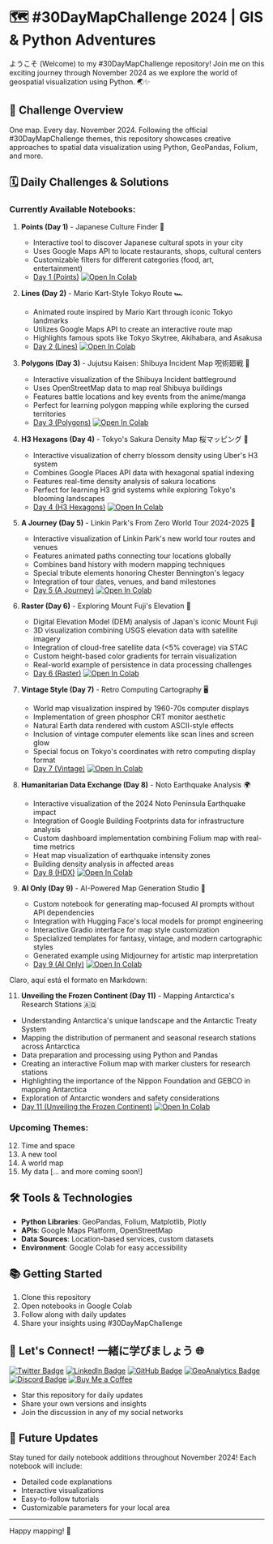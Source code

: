 # 🗺️ #30DayMapChallenge 2024 | GIS & Python Adventures

ようこそ (Welcome) to my #30DayMapChallenge repository! Join me on this exciting journey through November 2024 as we explore the world of geospatial visualization using Python. 🌏✨

## 🎯 Challenge Overview

One map. Every day. November 2024. Following the official #30DayMapChallenge themes, this repository showcases creative approaches to spatial data visualization using Python, GeoPandas, Folium, and more.

## 🗓️ Daily Challenges & Solutions

### Currently Available Notebooks:
1. **Points (Day 1)** - Japanese Culture Finder 🍜
   - Interactive tool to discover Japanese cultural spots in your city
   - Uses Google Maps API to locate restaurants, shops, cultural centers
   - Customizable filters for different categories (food, art, entertainment)
   - [Day 1 (Points)](https://colab.research.google.com/github/oechenique/30DayMapChallenge/blob/main/Notebooks/day1_points.ipynb) 
   [![Open In Colab](https://colab.research.google.com/assets/colab-badge.svg)](https://colab.research.google.com/github/oechenique/30DayMapChallenge/blob/main/Notebooks/day1_points.ipynb)

2. **Lines (Day 2)** - Mario Kart-Style Tokyo Route 🏎️
   - Animated route inspired by Mario Kart through iconic Tokyo landmarks
   - Utilizes Google Maps API to create an interactive route map
   - Highlights famous spots like Tokyo Skytree, Akihabara, and Asakusa
   - [Day 2 (Lines)](https://colab.research.google.com/github/oechenique/30DayMapChallenge/blob/main/Notebooks/day2_lines.ipynb) 
   [![Open In Colab](https://colab.research.google.com/assets/colab-badge.svg)](https://colab.research.google.com/github/oechenique/30DayMapChallenge/blob/main/Notebooks/day2_lines.ipynb)

3. **Polygons (Day 3)** - Jujutsu Kaisen: Shibuya Incident Map 呪術廻戦 🏢
   - Interactive visualization of the Shibuya Incident battleground
   - Uses OpenStreetMap data to map real Shibuya buildings
   - Features battle locations and key events from the anime/manga
   - Perfect for learning polygon mapping while exploring the cursed territories
   - [Day 3 (Polygons)](https://colab.research.google.com/github/oechenique/30DayMapChallenge/blob/main/Notebooks/day3_polygons.ipynb)
   [![Open In Colab](https://colab.research.google.com/assets/colab-badge.svg)](https://colab.research.google.com/github/oechenique/30DayMapChallenge/blob/main/Notebooks/day3_polygons.ipynb)

4. **H3 Hexagons (Day 4)** - Tokyo's Sakura Density Map 桜マッピング 🌸
   - Interactive visualization of cherry blossom density using Uber's H3 system
   - Combines Google Places API data with hexagonal spatial indexing
   - Features real-time density analysis of sakura locations
   - Perfect for learning H3 grid systems while exploring Tokyo's blooming landscapes 
   - [Day 4 (H3 Hexagons)](https://github.com/oechenique/30DayMapChallenge/blob/main/Notebooks/day4_hexagons.ipynb)
   [![Open In Colab](https://colab.research.google.com/assets/colab-badge.svg)](https://colab.research.google.com/github/oechenique/30DayMapChallenge/blob/main/Notebooks/day4_hexagons.ipynb)

5. **A Journey (Day 5)** - Linkin Park's From Zero World Tour 2024-2025 🎸
   - Interactive visualization of Linkin Park's new world tour routes and venues
   - Features animated paths connecting tour locations globally
   - Combines band history with modern mapping techniques
   - Special tribute elements honoring Chester Bennington's legacy
   - Integration of tour dates, venues, and band milestones
   - [Day 5 (A Journey)](https://github.com/oechenique/30DayMapChallenge/blob/main/Notebooks/day5_ajourney.ipynb)
   [![Open In Colab](https://colab.research.google.com/assets/colab-badge.svg)](https://colab.research.google.com/github/oechenique/30DayMapChallenge/blob/main/Notebooks/day5_ajourney.ipynb)

6. **Raster (Day 6)** - Exploring Mount Fuji's Elevation 🗻
   - Digital Elevation Model (DEM) analysis of Japan's iconic Mount Fuji
   - 3D visualization combining USGS elevation data with satellite imagery
   - Integration of cloud-free satellite data (<5% coverage) via STAC
   - Custom height-based color gradients for terrain visualization
   - Real-world example of persistence in data processing challenges
   - [Day 6 (Raster)](https://github.com/oechenique/30DayMapChallenge/blob/main/Notebooks/day6_raster.ipynb)
   [![Open In Colab](https://colab.research.google.com/assets/colab-badge.svg)](https://colab.research.google.com/github/oechenique/30DayMapChallenge/blob/main/Notebooks/day6_raster.ipynb)

7. **Vintage Style (Day 7)** - Retro Computing Cartography 🖥️
   - World map visualization inspired by 1960-70s computer displays
   - Implementation of green phosphor CRT monitor aesthetic
   - Natural Earth data rendered with custom ASCII-style effects
   - Inclusion of vintage computer elements like scan lines and screen glow
   - Special focus on Tokyo's coordinates with retro computing display format
   - [Day 7 (Vintage)](https://github.com/oechenique/30DayMapChallenge/blob/main/Notebooks/day7_vintage.ipynb)
   [![Open In Colab](https://colab.research.google.com/assets/colab-badge.svg)](https://colab.research.google.com/github/oechenique/30DayMapChallenge/blob/main/Notebooks/day7_vintage.ipynb)

8. **Humanitarian Data Exchange (Day 8)** - Noto Earthquake Analysis 🌍
   - Interactive visualization of the 2024 Noto Peninsula Earthquake impact
   - Integration of Google Building Footprints data for infrastructure analysis
   - Custom dashboard implementation combining Folium map with real-time metrics
   - Heat map visualization of earthquake intensity zones
   - Building density analysis in affected areas
   - [Day 8 (HDX)](https://github.com/oechenique/30DayMapChallenge/blob/main/Notebooks/day8_hdx.ipynb)
   [![Open In Colab](https://colab.research.google.com/assets/colab-badge.svg)](https://colab.research.google.com/github/oechenique/30DayMapChallenge/blob/main/Notebooks/day8_hdx.ipynb)

9. **AI Only (Day 9)** - AI-Powered Map Generation Studio 🤖
      - Custom notebook for generating map-focused AI prompts without API dependencies
      - Integration with Hugging Face's local models for prompt engineering
      - Interactive Gradio interface for map style customization
      - Specialized templates for fantasy, vintage, and modern cartographic styles
      - Generated example using Midjourney for artistic map interpretation
      - [Day 9 (AI Only)](https://github.com/oechenique/30DayMapChallenge/blob/main/Notebooks/day9_ai.ipynb) [![Open In Colab](https://colab.research.google.com/assets/colab-badge.svg)](https://colab.research.google.com/github/oechenique/30DayMapChallenge/blob/main/Notebooks/day9_ai.ipynb)

Claro, aquí está el formato en Markdown:

11. **Unveiling the Frozen Continent (Day 11)** - Mapping Antarctica's Research Stations 🇦🇶
- Understanding Antarctica's unique landscape and the Antarctic Treaty System  
- Mapping the distribution of permanent and seasonal research stations across Antarctica
- Data preparation and processing using Python and Pandas
- Creating an interactive Folium map with marker clusters for research stations
- Highlighting the importance of the Nippon Foundation and GEBCO in mapping Antarctica
- Exploration of Antarctic wonders and safety considerations
- [Day 11 (Unveiling the Frozen Continent)](https://github.com/oechenique/30DayMapChallenge/blob/main/Notebooks/day11_antarctic.ipynb) [![Open In Colab](https://colab.research.google.com/assets/colab-badge.svg)](https://colab.research.google.com/github/oechenique/30DayMapChallenge/blob/main/Notebooks/day11_antarctic.ipynb)

### Upcoming Themes:
12. Time and space
13. A new tool
14. A world map
15. My data
[... and more coming soon!]

## 🛠️ Tools & Technologies

- **Python Libraries**: GeoPandas, Folium, Matplotlib, Plotly
- **APIs**: Google Maps Platform, OpenStreetMap
- **Data Sources**: Location-based services, custom datasets
- **Environment**: Google Colab for easy accessibility

## 📚 Getting Started

1. Clone this repository
2. Open notebooks in Google Colab
3. Follow along with daily updates
4. Share your insights using #30DayMapChallenge

## 🤝 Let's Connect! 一緒に学びましょう 🌐

[![Twitter Badge](https://img.shields.io/badge/-@GastonEchenique-1DA1F2?style=flat&logo=x&logoColor=white&link=https://x.com/GastonEchenique)](https://x.com/GastonEchenique)
[![LinkedIn Badge](https://img.shields.io/badge/-Gastón_Echenique-0A66C2?style=flat&logo=Linkedin&logoColor=white&link=https://www.linkedin.com/in/gaston-echenique/)](https://www.linkedin.com/in/gaston-echenique/)
[![GitHub Badge](https://img.shields.io/badge/-oechenique-333?style=flat&logo=github&logoColor=white&link=https://github.com/oechenique)](https://github.com/oechenique)
[![GeoAnalytics Badge](https://img.shields.io/badge/-GeoAnalytics_Site-2ecc71?style=flat&logo=google-earth&logoColor=white&link=https://oechenique.github.io/geoanalytics/)](https://oechenique.github.io/geoanalytics/)
[![Discord Badge](https://img.shields.io/badge/-Gastón|ガストン-5865F2?style=flat&logo=discord&logoColor=white&link=https://discord.com/users/gastonechenique)](https://discord.com/users/gastonechenique)
[![Buy Me a Coffee](https://img.shields.io/badge/Buy%20Me%20a%20Coffee-FFDD00?style=flat&logo=buy-me-a-coffee&logoColor=black)](https://buymeacoffee.com/rhrqmdyaig)

- Star this repository for daily updates
- Share your own versions and insights
- Join the discussion in any of my social networks

## 🌟 Future Updates

Stay tuned for daily notebook additions throughout November 2024! Each notebook will include:
- Detailed code explanations
- Interactive visualizations
- Easy-to-follow tutorials
- Customizable parameters for your local area

---
Happy mapping! 🌸
